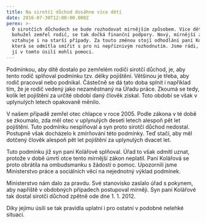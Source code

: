 ```yaml
---
title: Na sirotčí důchod dosáhne více dětí
date: 2016-07-30T12:00:00.000Z
perex: >-
  O sirotčích důchodech se bude rozhodovat mírnějším způsobem. Více dětí, kterým
  bohužel zemřel rodič, se tak dočká finanční podpory. Nový, mírnější zákon se
  vztahuje i na starší případy. Za touto změnou stojí odhodlání paní Kolářové,
  která se odmítla smířit s pro ni nepříznivým rozhodnutím. Jsme rádi, že jsme
  jí v tomto úsilí mohli pomoci.
---
```




Podmínkou, aby dítě dostalo po zemřelém rodiči sirotčí důchod, je, aby tento rodič splňoval podmínku tzv. délky pojištění. Většinou je třeba, aby rodič pracoval nebo podnikal. Částečně se dá tato doba splnit i například tím, že je rodič vedený jako nezaměstnaný na Úřadu práce. Zkoumá se tedy, kolik let pojištění za určité období daný člověk získal. Toto období se však v uplynulých letech opakovaně měnilo. 



V našem případě zemřel otec chlapce v roce 2005. Podle zákona v té době se zkoumalo, zda měl otec v uplynulých deseti letech alespoň pět let pojištění. Tuto podmínku nesplňoval a syn proto sirotčí důchod nedostal. Postupně však docházelo k zmírňování této podmínky. Teď stačí, aby měl dotčený člověk alespoň pět let pojištění za uplynulých dvacet let. 



Tuto podmínku již syn paní Kolářové splňoval. Úřad to však odmítl uznat, protože v době úmrtí otce tento mírnější zákon neplatil. Paní Kolářová se proto obrátila na ombudsmanku s žádostí o pomoc. Upozornili jsme Ministerstvo práce a sociálních věcí na nejednotný výklad podmínek. 



Ministerstvo nám dalo za pravdu. Své stanovisko zaslalo úřad s pokynem, aby napříště v obdobných případech postupoval mírněji.  Syn paní Kolářové tak dostal sirotčí důchod zpětně ode dne 1. 1. 2012.



Díky jejímu úsilí se tak pravidla uplatní i pro ostatní v podobné nelehké situaci. 


